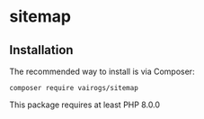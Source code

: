 # sitemap

Installation
------------

The recommended way to install is via Composer:

```
composer require vairogs/sitemap
```

This package requires at least PHP 8.0.0
